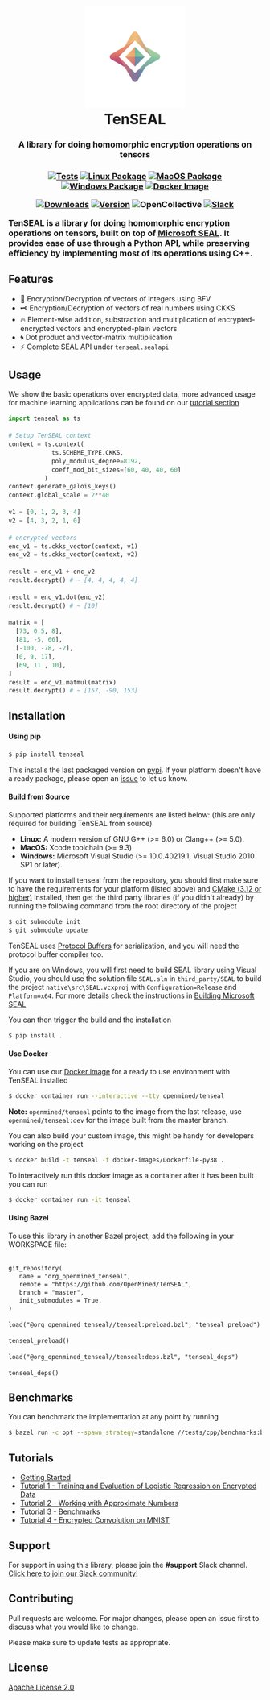 
<h1 align="center">

  <br>
  <a href="http://duet.openmined.org/"><img src="https://github.com/OpenMined/design-assets/raw/master/logos/OM/mark-primary-trans.png" alt="PySyft" width="200"></a>
  <br>
  TenSEAL
  <br>
</h1>
<h3 align="center">
  A library for doing homomorphic encryption operations on tensors
<h3/>

<div align="center">

[![Tests](https://github.com/OpenMined/TenSEAL/workflows/Tests/badge.svg)](https://github.com/OpenMined/TenSEAL/actions?query=branch%3Amaster++)
[![Linux Package](https://github.com/OpenMined/TenSEAL/workflows/Linux%20Package/badge.svg)](https://github.com/OpenMined/TenSEAL/actions/workflows/pythonpublish-linux.yml)
[![MacOS Package](https://github.com/OpenMined/TenSEAL/workflows/MacOS%20Package/badge.svg)](https://github.com/OpenMined/TenSEAL/actions/workflows/pythonpublish-macos.yml)
[![Windows Package](https://github.com/OpenMined/TenSEAL/workflows/Windows%20Package/badge.svg)](https://github.com/OpenMined/TenSEAL/actions/workflows/pythonpublish-windows.yml)
[![Docker Image](https://github.com/OpenMined/TenSEAL/workflows/Docker%20Image/badge.svg)](https://github.com/OpenMined/TenSEAL/actions/workflows/docker-image.yml)


[![Downloads](https://img.shields.io/pypi/dd/tenseal)](https://pypi.org/project/tenseal/)
[![Version](https://img.shields.io/pypi/v/tenseal)](https://pypi.org/project/tenseal/)
![OpenCollective](https://img.shields.io/opencollective/all/openmined)
[![Slack](https://img.shields.io/badge/chat-on%20slack-7A5979.svg)](https://openmined.slack.com/messages/support)


</div>

TenSEAL is a library for doing homomorphic encryption operations on tensors, built on top of [Microsoft SEAL](https://github.com/Microsoft/SEAL). It provides ease of use through a Python API, while preserving efficiency by implementing most of its operations using C++.

## Features

- :key: Encryption/Decryption of vectors of integers using BFV
- :old_key: Encryption/Decryption of vectors of real numbers using CKKS
- :fire: Element-wise addition, substraction and multiplication of encrypted-encrypted vectors and encrypted-plain vectors
- :cyclone: Dot product and vector-matrix multiplication
- :zap: Complete SEAL API under `tenseal.sealapi`

## Usage

We show the basic operations over encrypted data, more advanced usage for machine learning applications can be found on our [tutorial section](#tutorials)

```python
import tenseal as ts

# Setup TenSEAL context
context = ts.context(
            ts.SCHEME_TYPE.CKKS,
            poly_modulus_degree=8192,
            coeff_mod_bit_sizes=[60, 40, 40, 60]
          )
context.generate_galois_keys()
context.global_scale = 2**40

v1 = [0, 1, 2, 3, 4]
v2 = [4, 3, 2, 1, 0]

# encrypted vectors
enc_v1 = ts.ckks_vector(context, v1)
enc_v2 = ts.ckks_vector(context, v2)

result = enc_v1 + enc_v2
result.decrypt() # ~ [4, 4, 4, 4, 4]

result = enc_v1.dot(enc_v2)
result.decrypt() # ~ [10]

matrix = [
  [73, 0.5, 8],
  [81, -5, 66],
  [-100, -78, -2],
  [0, 9, 17],
  [69, 11 , 10],
]
result = enc_v1.matmul(matrix)
result.decrypt() # ~ [157, -90, 153]
```

## Installation

#### Using pip

```bash
$ pip install tenseal
```
This installs the last packaged version on [pypi](https://pypi.org/project/tenseal/). If your platform doesn't have a ready package, please open an [issue](https://github.com/OpenMined/TenSEAL/issues) to let us know.

#### Build from Source

Supported platforms and their requirements are listed below: (this are only required for building TenSEAL from source)
- **Linux:** A modern version of GNU G++ (>= 6.0) or Clang++ (>= 5.0).
- **MacOS:** Xcode toolchain (>= 9.3)
- **Windows:** Microsoft Visual Studio (>= 10.0.40219.1, Visual Studio 2010 SP1 or later).

If you want to install tenseal from the repository, you should first make sure to have the requirements for your platform (listed above) and [CMake (3.12 or higher)](https://cmake.org/install/) installed, then get the third party libraries (if you didn't already) by running the following command from the root directory of the project

```bash
$ git submodule init
$ git submodule update
```

TenSEAL uses [Protocol Buffers](https://developers.google.com/protocol-buffers/docs/downloads) for serialization, and you will need the protocol buffer compiler too.


If you are on Windows, you will first need to build SEAL library using Visual Studio, you should use the solution file `SEAL.sln` in `third_party/SEAL` to build the project `native\src\SEAL.vcxproj` with `Configuration=Release` and `Platform=x64`. For more details check the instructions in [Building Microsoft SEAL](https://github.com/microsoft/SEAL#windows)

You can then trigger the build and the installation

```bash
$ pip install .
```

#### Use Docker

You can use our [Docker image](https://hub.docker.com/r/openmined/tenseal) for a ready to use environment with TenSEAL installed

```bash
$ docker container run --interactive --tty openmined/tenseal
```

**Note:** `openmined/tenseal` points to the image from the last release, use `openmined/tenseal:dev` for the image built from the master branch.


You can also build your custom image, this might be handy for developers working on the project

```bash
$ docker build -t tenseal -f docker-images/Dockerfile-py38 .
```

To interactively run this docker image as a container after it has been built you can run

```bash
$ docker container run -it tenseal
```

#### Using Bazel
To use this library in another Bazel project, add the following in your WORKSPACE file:

```load("@bazel_tools//tools/build_defs/repo:git.bzl", "git_repository")

git_repository(
   name = "org_openmined_tenseal",
   remote = "https://github.com/OpenMined/TenSEAL",
   branch = "master",
   init_submodules = True,
)

load("@org_openmined_tenseal//tenseal:preload.bzl", "tenseal_preload")

tenseal_preload()

load("@org_openmined_tenseal//tenseal:deps.bzl", "tenseal_deps")

tenseal_deps()
```

## Benchmarks

You can benchmark the implementation at any point by running

```bash
$ bazel run -c opt --spawn_strategy=standalone //tests/cpp/benchmarks:benchmark
```

## Tutorials

- [Getting Started](tutorials%2FTutorial%200%20-%20Getting%20Started.ipynb)
- [Tutorial 1 - Training and Evaluation of Logistic Regression on Encrypted Data](tutorials%2FTutorial%201%20-%20Training%20and%20Evaluation%20of%20Logistic%20Regression%20on%20Encrypted%20Data.ipynb)
- [Tutorial 2 - Working with Approximate Numbers](tutorials%2FTutorial%202%20-%20Working%20with%20Approximate%20Numbers.ipynb)
- [Tutorial 3 - Benchmarks](tutorials%2FTutorial%203%20-%20Benchmarks.ipynb)
- [Tutorial 4 - Encrypted Convolution on MNIST](tutorials%2FTutorial%204%20-%20Encrypted%20Convolution%20on%20MNIST.ipynb)

## Support

For support in using this library, please join the **#support** Slack channel. [Click here to join our Slack community!](https://slack.openmined.org)

## Contributing
Pull requests are welcome. For major changes, please open an issue first to discuss what you would like to change.

Please make sure to update tests as appropriate.

## License

[Apache License 2.0](https://github.com/OpenMined/TenSEAL/blob/master/LICENSE)
